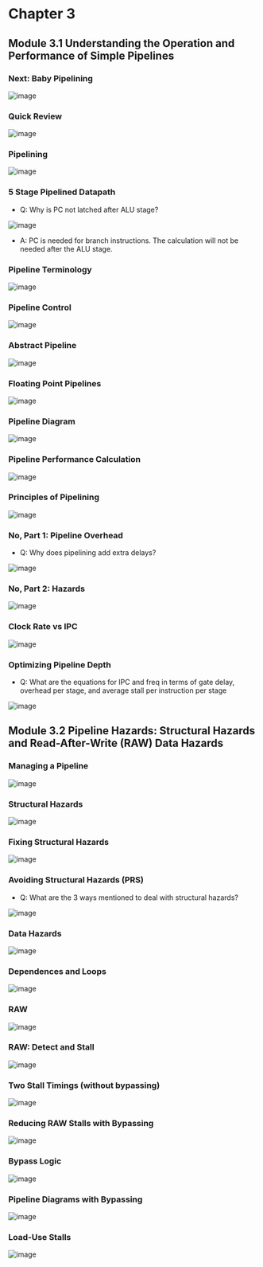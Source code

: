 # Chapter 3

## Module 3.1 Understanding the Operation and Performance of Simple Pipelines

### Next: Baby Pipelining
![image](https://github.com/user-attachments/assets/502b234c-af3b-4239-a82f-2ca5b4d18997)

### Quick Review
![image](https://github.com/user-attachments/assets/f0126fd1-fa43-410b-a85a-3d186a40bdc5)

### Pipelining
![image](https://github.com/user-attachments/assets/b46fb83f-8175-4a44-9406-36dd8338185e)

### 5 Stage Pipelined Datapath
- Q: Why is PC not latched after ALU stage?
  
![image](https://github.com/user-attachments/assets/b9f10041-d289-4d14-99ac-b97377cc2055)

- A: PC is needed for branch instructions. The calculation will not be needed after the ALU stage.

### Pipeline Terminology
![image](https://github.com/user-attachments/assets/79c2d1d3-3571-43f3-a883-a67f7ece0b6b)

### Pipeline Control
![image](https://github.com/user-attachments/assets/63f15b59-369f-4bc6-9517-3c087dfed6be)

### Abstract Pipeline
![image](https://github.com/user-attachments/assets/abc4cf45-0883-4df2-9a77-efe6114b7e27)

### Floating Point Pipelines
![image](https://github.com/user-attachments/assets/90002237-f2a2-418e-b23b-588d70ef635d)

### Pipeline Diagram
![image](https://github.com/user-attachments/assets/6cff796c-d5bc-4cc7-9d47-5433fbcc4e83)

### Pipeline Performance Calculation
![image](https://github.com/user-attachments/assets/05f7af4f-2b01-492c-b974-f9a874cebe2d)

### Principles of Pipelining
![image](https://github.com/user-attachments/assets/0fc7c52d-6daa-4169-b808-b1e211e5298c)

### No, Part 1: Pipeline Overhead
- Q: Why does pipelining add extra delays?

![image](https://github.com/user-attachments/assets/97f1073d-b523-41d5-8e01-165d18fafe59)

### No, Part 2: Hazards
![image](https://github.com/user-attachments/assets/88275216-d8e8-497d-9e47-31cfd4f61dcd)

### Clock Rate vs IPC
![image](https://github.com/user-attachments/assets/055ee11f-41fb-44fc-8485-bb7a16c80914)

### Optimizing Pipeline Depth
- Q: What are the equations for IPC and freq in terms of gate delay, overhead per stage, and average stall per instruction per stage
  
![image](https://github.com/user-attachments/assets/f2198289-4c48-471c-bc11-c349b063c69d)

## Module 3.2 Pipeline Hazards: Structural Hazards and Read-After-Write (RAW) Data Hazards

### Managing a Pipeline
![image](https://github.com/user-attachments/assets/798ce85b-c571-4d60-b843-a39dd0f30a8d)

### Structural Hazards
![image](https://github.com/user-attachments/assets/66cdb72e-94c8-41af-bea1-8198cc66fd9d)

### Fixing Structural Hazards
![image](https://github.com/user-attachments/assets/eac5fed3-daf4-4d9d-bfef-c89b926ec62d)

### Avoiding Structural Hazards (PRS)
- Q: What are the 3 ways mentioned to deal with structural hazards?

![image](https://github.com/user-attachments/assets/d02e696d-113a-4ee8-b586-73809c8b8da0)

### Data Hazards
![image](https://github.com/user-attachments/assets/19f4dd77-1416-469f-92d0-1ac3b9e91ec5)

### Dependences and Loops
![image](https://github.com/user-attachments/assets/01a9d0da-5b2f-486b-9fb3-b4e39c4f7d5b)

### RAW
![image](https://github.com/user-attachments/assets/b49f588d-59c0-4d91-97b2-c75ca98d246e)

### RAW: Detect and Stall
![image](https://github.com/user-attachments/assets/29d0b58d-75c6-47c1-8b09-821134cbaab1)

### Two Stall Timings (without bypassing)
![image](https://github.com/user-attachments/assets/41b1cbc0-5695-48b9-8b9b-df9fb2824447)

### Reducing RAW Stalls with Bypassing
![image](https://github.com/user-attachments/assets/4bba0b84-c56f-48b7-a8d8-3d11baa4bba2)

### Bypass Logic
![image](https://github.com/user-attachments/assets/e9be6b1b-4e1d-43bd-95f3-88ed459bd991)

### Pipeline Diagrams with Bypassing
![image](https://github.com/user-attachments/assets/a4137076-714d-439f-98db-03c64915cfe3)

### Load-Use Stalls
![image](https://github.com/user-attachments/assets/1ace2ec9-7950-4e34-aed3-127c42c0cfb8)
